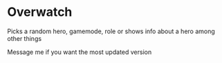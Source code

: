 # Overwatch
Picks a random hero, gamemode, role or shows info about a hero among other things

Message me if you want the most updated version

